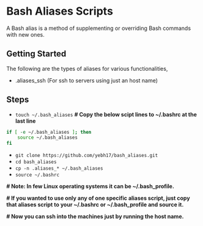# Bash Aliases Scripts

A Bash alias is a method of supplementing or overriding Bash commands with new ones.

## Getting Started

The following are the types of aliases for various functionalities,

-	.aliases_ssh (For ssh to servers using just an host name)

## Steps

-   `touch ~/.bash_aliases`
**# Copy the below scipt lines to ~/.bashrc at the last line**

```bash
if [ -e ~/.bash_aliases ]; then
    source ~/.bash_aliases
fi
```

-	`git clone https://github.com/yebh17/bash_aliases.git`
-   `cd bash_aliases`
-	`cp -n .aliases_* ~/.bash_aliases`
-	`source ~/.bashrc`

**# Note: In few Linux operating systems it can be ~/.bash_profile.**

**# If you wanted to use only any of one specific aliases script, just copy that aliases script to your ~/.bashrc or ~/.bash_profile and source it.**

**# Now you can ssh into the machines just by running the host name.**